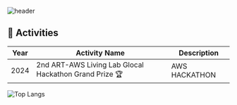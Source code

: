 ![header](https://capsule-render.vercel.app/api?type=waving&color=0:FFD159,100:C0EB3A&height=280&section=header&text=YewonKim's%20Repository&fontSize=40)

## 📝 Activities

| Year | Activity Name                                               | Description        |
|------|---------------------------------------------------------|--------------------|
| 2024 | 2nd ART-AWS Living Lab Glocal Hackathon Grand Prize 🏆      | AWS HACKATHON      |

![Top Langs](https://github-readme-stats.vercel.app/api/top-langs/?username=YewonKimMe&layout=compact&theme=tokyonight&card_width=850)



<!--
**YewonKimMe/YewonKimMe** is a ✨ _special_ ✨ repository because its `README.md` (this file) appears on your GitHub profile.

Here are some ideas to get you started:

- 🔭 I’m currently working on ...
- 🌱 I’m currently learning ...
- 👯 I’m looking to collaborate on ...
- 🤔 I’m looking for help with ...
- 💬 Ask me about ...
- 📫 How to reach me: ...
- 😄 Pronouns: ...
- ⚡ Fun fact: ...
-->
